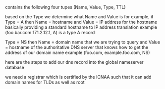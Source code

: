 contains the following four tupes 
(Name, Value, Type, TTL)

based on the Type we determine what Name and Value is
for example, if Type = A then Name = hostname and Value = IP address for the hostname
basically providing a standard hostname to IP address translation
example (foo.bar.com 171.2.12.1, A) is a type A record

Type = NS then Name = domain name that we are trying to query and Value = hostname of the authoritative DNS server that knows how to get the address of our domain name
example (foo.com, example.foo.com, NS)



here are the steps to add our dns record into the global nameserver database

we need a registrar which is certified by the ICNAA such that it can add domain names for TLDs as well as root 
